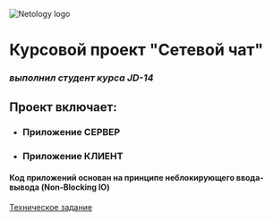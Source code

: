 ![Netology logo](https://u.netology.ngcdn.ru/tilda/uploads/images/main.svg)

# Курсовой проект "Сетевой чат"

### *выполнил студент курса JD-14*


## Проект включает:
* ### Приложение СЕРВЕР
* ### Приложение КЛИЕНТ

#### Код приложений основан на принципе неблокирующего ввода-вывода (Non-Blocking IO)

[Техническое задание](https://github.com/netology-code/jd-homeworks/blob/master/diploma/networkchat.md)
